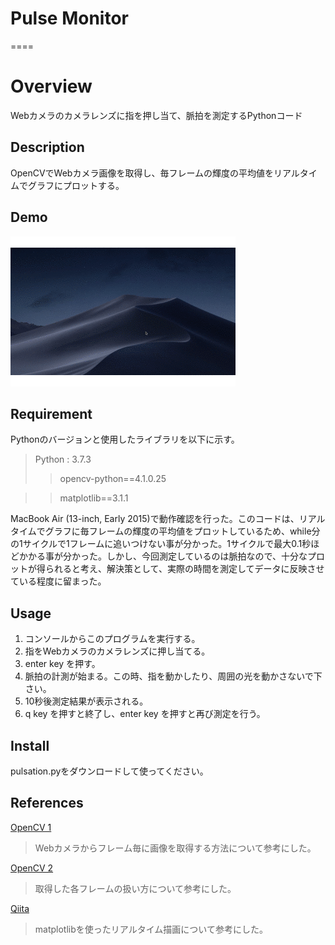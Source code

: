 # Pulse Monitor
====

# Overview

  Webカメラのカメラレンズに指を押し当て、脈拍を測定するPythonコード

## Description

  OpenCVでWebカメラ画像を取得し、毎フレームの輝度の平均値をリアルタイムでグラフにプロットする。

## Demo

  ![](https://github.com/Black-Field/PULSE-MONITOR/blob/master/file/demo.gif)

## Requirement

  Pythonのバージョンと使用したライブラリを以下に示す。
  > Python : 3.7.3
  >> opencv-python==4.1.0.25
  
  >> matplotlib==3.1.1
  
  MacBook Air (13-inch, Early 2015)で動作確認を行った。このコードは、リアルタイムでグラフに毎フレームの輝度の平均値をプロットしているため、while分の1サイクルで1フレームに追いつけない事が分かった。1サイクルで最大0.1秒ほどかかる事が分かった。しかし、今回測定しているのは脈拍なので、十分なプロットが得られると考え、解決策として、実際の時間を測定してデータに反映させている程度に留まった。

## Usage

  1. コンソールからこのプログラムを実行する。
  2. 指をWebカメラのカメラレンズに押し当てる。
  3. enter key を押す。
  4. 脈拍の計測が始まる。この時、指を動かしたり、周囲の光を動かさないで下さい。
  5. 10秒後測定結果が表示される。
  6. q key を押すと終了し、enter key を押すと再び測定を行う。

## Install

  pulsation.pyをダウンロードして使ってください。

## References

  [OpenCV 1](http://labs.eecs.tottori-u.ac.jp/sd/Member/oyamada/OpenCV/html/py_tutorials/py_gui/py_video_display/py_video_display.html)
  > Webカメラからフレーム毎に画像を取得する方法について参考にした。
  
  [OpenCV 2](http://labs.eecs.tottori-u.ac.jp/sd/Member/oyamada/OpenCV/html/py_tutorials/py_gui/py_image_display/py_image_display.html)
  > 取得した各フレームの扱い方について参考にした。
  
  [Qiita](https://qiita.com/hausen6/items/b1b54f7325745ae43e47)
  > matplotlibを使ったリアルタイム描画について参考にした。
